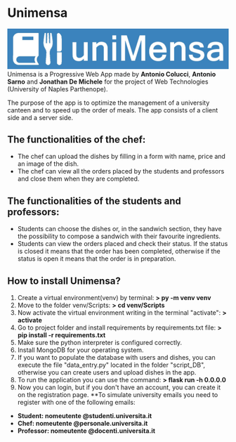# Unimensa
![Alt text](static/images/logo/logo.jpeg "Logo Unimensa")
 Unimensa is a Progressive Web App made by **Antonio Colucci**, **Antonio Sarno** and **Jonathan De Michele** for the project of Web Technologies (University of Naples Parthenope).
 
 
The purpose of the app is to optimize the management of a university canteen and to speed up the order of meals.
The app consists of a client side and a server side.

## The functionalities of the chef:
* The chef can upload the dishes by filling in a form with name, price and an image of the dish.
* The chef can view all the orders placed by the students and professors and close them when they are completed.

## The functionalities of the students and professors:
* Students can choose the dishes or, in the sandwich section, they have the possibility to compose a sandwich with their favourite ingredients.
* Students can view the orders placed and check their status. If the status is closed it means that the order has been completed, otherwise if the status is open it means that   the order is in preparation.


## How to install Unimensa?
1. Create a virtual environment(venv) by terminal: **> py -m venv venv**
2. Move to the folder venv/Scripts: **> cd venv/Scripts**
3. Now activate the virtual environment writing in the terminal "activate": **> activate**
4. Go to project folder and install requirements by requirements.txt file: **> pip install -r requirements.txt**
5. Make sure the python interpreter is configured correctly.
6. Install MongoDB for your operating system.
7. If you want to populate the database with users and dishes, you can execute the file "data_entry.py" located in the folder "script_DB", otherwise you can create users and upload dishes in the app.
8. To run the application you can use the command: **> flask run -h 0.0.0.0**
9. Now you can login, but if you don't have an account, you can create it on the registration page. **To simulate university emails you need to register with one of the following emails:
* **Student: nomeutente @studenti.universita.it**
* **Chef: nomeutente @personale.universita.it**
* **Professor: nomeutente @docenti.universita.it**

